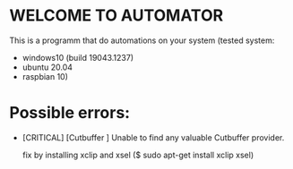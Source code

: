 # WELCOME TO AUTOMATOR

This is a programm that do automations on your system
(tested system: 
  - windows10 (build 19043.1237)
  - ubuntu 20.04
  - raspbian 10) 


# Possible errors:

- [CRITICAL] [Cutbuffer ] Unable to find any valuable Cutbuffer provider.
    
  fix by installing xclip and xsel ($ sudo apt-get install xclip xsel)
